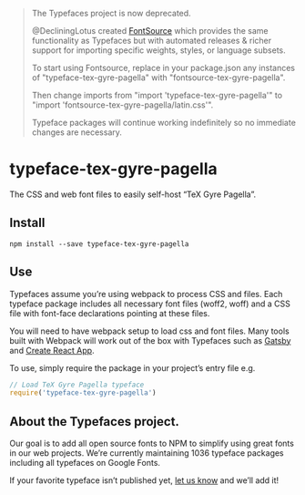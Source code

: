 >The Typefaces project is now deprecated.
>
>@DecliningLotus created
[FontSource](https://github.com/fontsource/fontsource) which provides the
same functionality as Typefaces but with automated releases & richer
support for importing specific weights, styles, or language subsets.
>
>To start using Fontsource, replace in your package.json any instances of
"typeface-tex-gyre-pagella" with "fontsource-tex-gyre-pagella".
>
> Then change imports from "import 'typeface-tex-gyre-pagella'" to "import 'fontsource-tex-gyre-pagella/latin.css'".
>
>Typeface packages will continue working indefinitely so no immediate
>changes are necessary.

# typeface-tex-gyre-pagella

The CSS and web font files to easily self-host “TeX Gyre Pagella”.

## Install

`npm install --save typeface-tex-gyre-pagella`

## Use

Typefaces assume you’re using webpack to process CSS and files. Each typeface
package includes all necessary font files (woff2, woff) and a CSS file with
font-face declarations pointing at these files.

You will need to have webpack setup to load css and font files. Many tools built
with Webpack will work out of the box with Typefaces such as [Gatsby](https://github.com/gatsbyjs/gatsby)
and [Create React App](https://github.com/facebookincubator/create-react-app).

To use, simply require the package in your project’s entry file e.g.

```javascript
// Load TeX Gyre Pagella typeface
require('typeface-tex-gyre-pagella')
```

## About the Typefaces project.

Our goal is to add all open source fonts to NPM to simplify using great fonts in
our web projects. We’re currently maintaining 1036 typeface packages
including all typefaces on Google Fonts.

If your favorite typeface isn’t published yet, [let us know](https://github.com/KyleAMathews/typefaces)
and we’ll add it!
